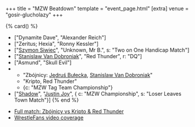 +++
title = "MZW Beatdown"
template = "event_page.html"
[extra]
venue = "gosir-glucholazy"
+++

{% card() %}
- ["Dynamite Dave", "Alexander Reich"]
- ["Zeritus; Hexia", "Ronny Kessler"]
- ["[Szymon Siwiec](@/w/szymon-siwiec.md)", "Unknown, Mr B.", s: "Two on One Handicap Match"]
- ["[Stanislaw Van Dobroniak](@/w/stanislaw-van-dobroniak.md)", "Red Thunder", r: "DQ"]
- ["Asmund", "Skull Evil"]
- - "Zbójnicy: [Jędruś Bułecka](@/w/jedrus-bulecka.md), [Stanislaw Van Dobroniak](@/w/stanislaw-van-dobroniak.md)"
  - "Kripto, Red Thunder"
  - {c: "MZW Tag Team Championship"}
- ["[Shadow](@/w/shadow.md)", "[Justin Joy](@/w/justin-joy.md)", { c: "MZW Championship", s: "Loser Leaves Town Match"}]
{% end %}

* [Full match: Zbójnicy vs Kripto & Red Thunder](https://youtu.be/DEkQgT53Nnc)
* [WrestleFans video coverage](https://youtu.be/4LgYjxWLvFs)

